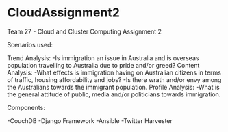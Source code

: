 # CloudAssignment2
Team 27 - Cloud and Cluster Computing Assignment 2

Scenarios used:

Trend Analysis: 
-Is immigration an issue in Australia and is overseas population travelling to Australia due to pride and/or greed?
Content Analysis: 
-What effects is immigration having on Australian citizens in terms of traffic, housing affordability and jobs?
-Is there wrath and/or envy among the Australians towards the immigrant population.
Profile Analysis:
-What is the general attitude of public, media and/or politicians towards immigration.

Components:

-CouchDB
-Django Framework
-Ansible
-Twitter Harvester
